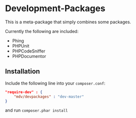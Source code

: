 # Development-Packages

This is a meta-package that simply combines some packages.

Currently the following are included:

* Phing
* PHPUnit
* PHPCodeSniffer
* PHPDocumentor

## Installation

Include the following line into your ```composer.conf```:

```JSON
"require-dev" : {
    "mdv/devpackages" : "dev-master"
}
```

and run ```composer.phar install```
